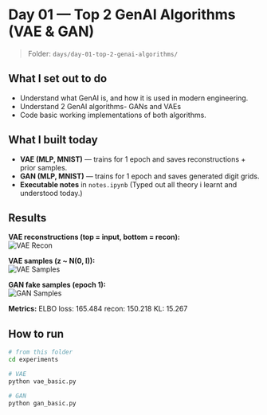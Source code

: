 # Day 01 — Top 2 GenAI Algorithms (VAE & GAN)

> Folder: `days/day-01-top-2-genai-algorithms/`

## What I set out to do
- Understand what GenAI is, and how it is used in modern engineering.
- Understand 2 GenAI algorithms- GANs and VAEs
- Code basic working implementations of both algorithms.

## What I built today
- **VAE (MLP, MNIST)** — trains for 1 epoch and saves reconstructions + prior samples.
- **GAN (MLP, MNIST)** — trains for 1 epoch and saves generated digit grids.
- **Executable notes** in `notes.ipynb` (Typed out all theory i learnt and understood today.)

## Results

**VAE reconstructions (top = input, bottom = recon):**  
![VAE Recon](samples/vae_recon.png)

**VAE samples (z ~ N(0, I)):**  
![VAE Samples](samples/vae_samples.png)

**GAN fake samples (epoch 1):**  
![GAN Samples](samples/gan_fake_epoch_1.png)

**Metrics:**
ELBO loss: 165.484  recon: 150.218  KL: 15.267

## How to run
```bash
# from this folder
cd experiments

# VAE
python vae_basic.py

# GAN
python gan_basic.py

